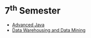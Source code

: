 # 7<sup>th</sup> Semester

- [Advanced Java](Advanced%20Java%20Programming/README.md)
- [Data Warehousing and Data Mining](Data%20Mining/README.md)

